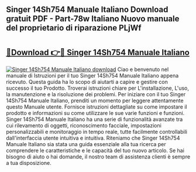 ## Singer 14Sh754 Manuale Italiano Download gratuit PDF - Part-78w Italiano Nuovo manuale del proprietario di riparazione PLjWf

# <h2><a href="http://dfcn42.blite.top/?on=Singer+14Sh754+Manuale+Italiano">🔗Download 👉🔴 Singer 14Sh754 Manuale Italiano</a></h2>

[![Singer 14Sh754 Manuale Italiano download](https://i.imgur.com/lujVjoI.png)](http://dfcn42.blite.top/?on=Singer+14Sh754+Manuale+Italiano)
Ciao e benvenuto nel manuale di Istruzioni per il tuo Singer 14Sh754 Manuale Italiano appena ricevuto. Questa guida ha lo scopo di aiutarti a capire e gestire con successo il tuo Prodotto. Troverai istruzioni chiare per L'installazione, L'uso, la manutenzione e la risoluzione dei problemi. Per iniziare con il tuo Singer 14Sh754 Manuale Italiano, prenditi un momento per leggere attentamente questo Manuale utente. Fornisce istruzioni dettagliate su come impostare il prodotto e informazioni su come utilizzare le sue varie funzioni e funzioni. Singer 14Sh754 Manuale Italiano ha una serie di funzionalità avanzate tra cui rilevamento di oggetti, riconoscimento facciale, impostazioni personalizzabili e monitoraggio in tempo reale, tutte facilmente controllabili dall'interfaccia utente intuitiva e intuitiva. Riteniamo che Singer 14Sh754 Manuale Italiano sia stata una guida essenziale alla tua ricerca per comprendere le caratteristiche e le capacità del tuo nuovo articolo. Se hai bisogno di aiuto o hai domande, il nostro team di assistenza clienti è sempre a tua disposizione.
